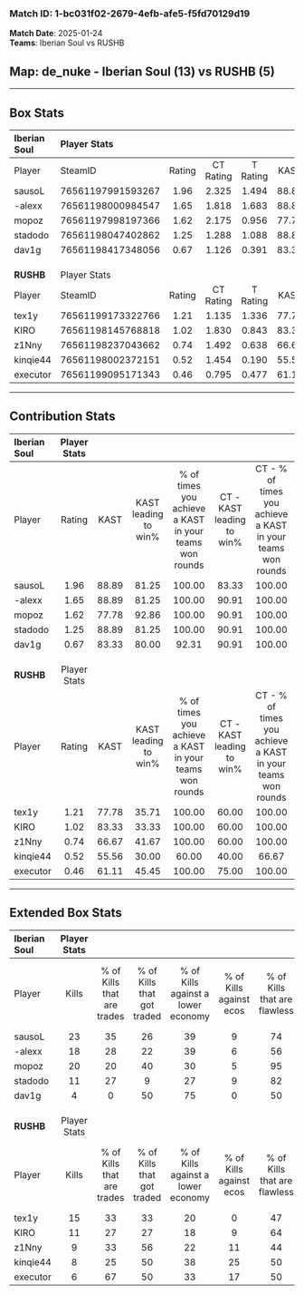 ### Match ID: 1-bc031f02-2679-4efb-afe5-f5fd70129d19  
**Match Date**: 2025-01-24  
**Teams**: Iberian Soul vs RUSHB  

## **Map**: de_nuke - Iberian Soul (13) vs RUSHB (5)  
---  

## Box Stats  

| **Iberian Soul** | Player Stats      |        |           |          |       |       |       |         |        |      |     |
| :- | :- | :-: | :-: | :-: | :-: | :-: | :-: | :-: | :-: | :-: | :-: |
| Player           | SteamID           | Rating | CT Rating | T Rating | KAST  |  ADR  | Kills | Assists | Deaths | K/D  | HS% |
| sausoL           | 76561197991593267 |  1.96  |   2.325   |  1.494   | 88.89 | 129.0 |  23   |    5    |   10   | 2.30 | 34  |
| -alexx           | 76561198000984547 |  1.65  |   1.818   |  1.683   | 88.89 | 102.8 |  18   |    3    |   9    | 2.00 | 55  |
| mopoz            | 76561197998197366 |  1.62  |   2.175   |  0.956   | 77.78 | 119.5 |  20   |    6    |   13   | 1.54 | 65  |
| stadodo          | 76561198047402862 |  1.25  |   1.288   |  1.088   | 88.89 | 45.0  |  11   |    3    |   5    | 2.20 |  9  |
| dav1g            | 76561198417348056 |  0.67  |   1.126   |  0.391   | 83.33 | 41.0  |   4   |    6    |   12   | 0.33 | 100 |
|                  |                   |        |           |          |       |       |       |         |        |      |     |
|                  |                   |        |           |          |       |       |       |         |        |      |     |
|                  |                   |        |           |          |       |       |       |         |        |      |     |
| **RUSHB**        | Player Stats      |        |           |          |       |       |       |         |        |      |     |
| Player           | SteamID           | Rating | CT Rating | T Rating | KAST  |  ADR  | Kills | Assists | Deaths | K/D  | HS% |
| tex1y            | 76561199173322766 |  1.21  |   1.135   |  1.336   | 77.78 | 81.9  |  15   |    2    |   14   | 1.07 | 53  |
| KIRO             | 76561198145768818 |  1.02  |   1.830   |  0.843   | 83.33 | 69.6  |  11   |    3    |   14   | 0.79 | 63  |
| z1Nny            | 76561198237043662 |  0.74  |   1.492   |  0.638   | 66.67 | 65.8  |   9   |    5    |   16   | 0.56 | 77  |
| kinqie44         | 76561198002372151 |  0.52  |   1.454   |  0.190   | 55.56 | 45.3  |   8   |    0    |   16   | 0.50 | 50  |
| executor         | 76561199095171343 |  0.46  |   0.795   |  0.477   | 61.11 | 39.4  |   6   |    3    |   16   | 0.38 | 66  |
---  

## Contribution Stats  

| **Iberian Soul** | Player Stats |       |                      |                                                        |                           |                                                             |                          |                                                            |
| :- | :-: | :-: | :-: | :-: | :-: | :-: | :-: | :-: |
| Player           |    Rating    | KAST  | KAST leading to win% | % of times you achieve a KAST in your teams won rounds | CT - KAST leading to win% | CT - % of times you achieve a KAST in your teams won rounds | T - KAST leading to win% | T - % of times you achieve a KAST in your teams won rounds |
| sausoL           |     1.96     | 88.89 |        81.25         |                         100.00                         |           83.33           |                           100.00                            |          75.00           |                           100.00                           |
| -alexx           |     1.65     | 88.89 |        81.25         |                         100.00                         |           90.91           |                           100.00                            |          60.00           |                           100.00                           |
| mopoz            |     1.62     | 77.78 |        92.86         |                         100.00                         |           90.91           |                           100.00                            |          100.00          |                           100.00                           |
| stadodo          |     1.25     | 88.89 |        81.25         |                         100.00                         |           90.91           |                           100.00                            |          60.00           |                           100.00                           |
| dav1g            |     0.67     | 83.33 |        80.00         |                         92.31                          |           90.91           |                           100.00                            |          50.00           |                           66.67                            |
|                  |              |       |                      |                                                        |                           |                                                             |                          |                                                            |
|                  |              |       |                      |                                                        |                           |                                                             |                          |                                                            |
|                  |              |       |                      |                                                        |                           |                                                             |                          |                                                            |
| **RUSHB**        | Player Stats |       |                      |                                                        |                           |                                                             |                          |                                                            |
| Player           |    Rating    | KAST  | KAST leading to win% | % of times you achieve a KAST in your teams won rounds | CT - KAST leading to win% | CT - % of times you achieve a KAST in your teams won rounds | T - KAST leading to win% | T - % of times you achieve a KAST in your teams won rounds |
| tex1y            |     1.21     | 77.78 |        35.71         |                         100.00                         |           60.00           |                           100.00                            |          22.22           |                           100.00                           |
| KIRO             |     1.02     | 83.33 |        33.33         |                         100.00                         |           60.00           |                           100.00                            |          20.00           |                           100.00                           |
| z1Nny            |     0.74     | 66.67 |        41.67         |                         100.00                         |           60.00           |                           100.00                            |          28.57           |                           100.00                           |
| kinqie44         |     0.52     | 55.56 |        30.00         |                         60.00                          |           40.00           |                            66.67                            |          20.00           |                           50.00                            |
| executor         |     0.46     | 61.11 |        45.45         |                         100.00                         |           75.00           |                           100.00                            |          28.57           |                           100.00                           |
---  

## Extended Box Stats  

| **Iberian Soul** | Player Stats |                            |                            |                                    |                         |                              |                                 |        |                             |                                     |                          |                               |                            |
| :- | :-: | :-: | :-: | :-: | :-: | :-: | :-: | :-: | :-: | :-: | :-: | :-: | :-: |
| Player           |    Kills     | % of Kills that are trades | % of Kills that got traded | % of Kills against a lower economy | % of Kills against ecos | % of Kills that are flawless | % of Kills that are close duels | Deaths | % of Deaths that get traded | % of Deaths against a lower economy | % of Deaths against ecos | % of Deaths that are flawless | % of Deaths that are close |
| sausoL           |      23      |             35             |             26             |                 39                 |            9            |              74              |                0                |   10   |             30              |                 30                  |            10            |              50               |             10             |
| -alexx           |      18      |             28             |             22             |                 39                 |            6            |              56              |                0                |   9    |             44              |                 11                  |            0             |              33               |             33             |
| mopoz            |      20      |             20             |             40             |                 30                 |            5            |              95              |                0                |   13   |             38              |                 31                  |            0             |              62               |             15             |
| stadodo          |      11      |             27             |             9              |                 27                 |            9            |              82              |                9                |   5    |             20              |                 20                  |            0             |              100              |             0              |
| dav1g            |      4       |             0              |             50             |                 75                 |            0            |              50              |                0                |   12   |             58              |                 25                  |            0             |              50               |             0              |
|                  |              |                            |                            |                                    |                         |                              |                                 |        |                             |                                     |                          |                               |                            |
|                  |              |                            |                            |                                    |                         |                              |                                 |        |                             |                                     |                          |                               |                            |
|                  |              |                            |                            |                                    |                         |                              |                                 |        |                             |                                     |                          |                               |                            |
| **RUSHB**        | Player Stats |                            |                            |                                    |                         |                              |                                 |        |                             |                                     |                          |                               |                            |
| Player           |    Kills     | % of Kills that are trades | % of Kills that got traded | % of Kills against a lower economy | % of Kills against ecos | % of Kills that are flawless | % of Kills that are close duels | Deaths | % of Deaths that get traded | % of Deaths against a lower economy | % of Deaths against ecos | % of Deaths that are flawless | % of Deaths that are close |
| tex1y            |      15      |             33             |             33             |                 20                 |            0            |              47              |               20                |   14   |             14              |                 21                  |            0             |              71               |             0              |
| KIRO             |      11      |             27             |             27             |                 18                 |            9            |              64              |                9                |   14   |             36              |                 21                  |            0             |              71               |             0              |
| z1Nny            |      9       |             33             |             56             |                 22                 |           11            |              44              |               11                |   16   |             38              |                 19                  |            0             |              75               |             0              |
| kinqie44         |      8       |             25             |             50             |                 38                 |           25            |              50              |                0                |   16   |             25              |                 19                  |            0             |              88               |             0              |
| executor         |      6       |             67             |             50             |                 33                 |           17            |              50              |               17                |   16   |             25              |                 19                  |            0             |              75               |             6              |
